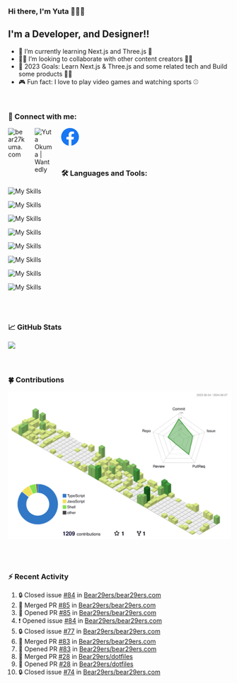 ### Hi there, I'm Yuta 🤟🏻🐻

## I'm a Developer, and Designer!!

- 🌱 I’m currently learning Next.js and Three.js 🤣
- 👬🏻 I’m looking to collaborate with other content creators 👋🏻
- 🥅 2023 Goals: Learn Next.js & Three.js and some related tech and Build some products 💪🏻
- 🎮 Fun fact: I love to play video games and watching sports ⚾️

<br />

### :wave: Connect with me:

[<img align="left" alt="bear27kuma.com" width="40px" src="https://user-images.githubusercontent.com/39920490/156489586-f125813b-e344-46d6-9306-f5786684b976.jpg" style="margin-right: 20px;" />](https://bear29ers.github.io/)
[<img align="left" alt="Yuta Okuma | Wantedly" width="40px" src="https://user-images.githubusercontent.com/39920490/156489528-fdc520d6-10f1-43b6-8bf8-fadf8dcf1a90.jpg" style="margin-right: 20px;" />](https://www.wantedly.com/id/yuta_okuma_b)
[<img align="left" alt="Yuta Okuma | Facebook" width="40px" src="https://github.com/github/explore/blob/main/topics/facebook/facebook.png?raw=true" style="margin-right: 20px;" />](https://www.facebook.com/kumakuma1129/)

[//]: # '[<img align="left" alt="Yuta Okuma | Instagram" width="40px" src="https://github.com/github/explore/blob/main/topics/instagram/instagram.png?raw=true" />](https://www.instagram.com/bear_27earl/)'

<br />
<br />
<br />
<br />

### :hammer_and_wrench: Languages and Tools:

![My Skills](https://skillicons.dev/icons?i=html,css,sass,tailwind,bootstrap,js,ts)

![My Skills](https://skillicons.dev/icons?i=jquery,threejs,react,emotion,styledcomponents,materialui,nextjs)

![My Skills](https://skillicons.dev/icons?i=vercel,vue,nuxt,vite,nodejs,express,jest)

![My Skills](https://skillicons.dev/icons?i=regex,webpack,babel,php,laravel,mysql,sqlite)

![My Skills](https://skillicons.dev/icons?i=docker,git,github,githubactions,aws,gcp,firebase)

![My Skills](https://skillicons.dev/icons?i=vim,neovim,linux,bash,lua,markdown,svg)

![My Skills](https://skillicons.dev/icons?i=idea,vscode,atom,figma,xd,ps,ai)

![My Skills](https://skillicons.dev/icons?i=pr,ae,postman,sentry,codepen,stackoverflow,discord)

<br />
<br />

### :chart_with_upwards_trend: GitHub Stats

<div style="display: flex;">
    <a href="https://github.com/Bear29ers">
        <img height="220px;" src="https://github-readme-stats-bear29ers.vercel.app/api?username=Bear29ers&show_icons=true&theme=bear">
    </a>
</div>

<br />
<br />

### :four_leaf_clover: Contributions

![](./profile-3d-contrib/profile-green-animate.svg)

<br />
<br />

### :zap: Recent Activity

<!--START_SECTION:activity-->

1. 🔒 Closed issue [#84](https://github.com/Bear29ers/bear29ers.com/issues/84) in [Bear29ers/bear29ers.com](https://github.com/Bear29ers/bear29ers.com)
2. 🎉 Merged PR [#85](https://github.com/Bear29ers/bear29ers.com/pull/85) in [Bear29ers/bear29ers.com](https://github.com/Bear29ers/bear29ers.com)
3. 💪 Opened PR [#85](https://github.com/Bear29ers/bear29ers.com/pull/85) in [Bear29ers/bear29ers.com](https://github.com/Bear29ers/bear29ers.com)
4. ❗ Opened issue [#84](https://github.com/Bear29ers/bear29ers.com/issues/84) in [Bear29ers/bear29ers.com](https://github.com/Bear29ers/bear29ers.com)
5. 🔒 Closed issue [#77](https://github.com/Bear29ers/bear29ers.com/issues/77) in [Bear29ers/bear29ers.com](https://github.com/Bear29ers/bear29ers.com)
6. 🎉 Merged PR [#83](https://github.com/Bear29ers/bear29ers.com/pull/83) in [Bear29ers/bear29ers.com](https://github.com/Bear29ers/bear29ers.com)
7. 💪 Opened PR [#83](https://github.com/Bear29ers/bear29ers.com/pull/83) in [Bear29ers/bear29ers.com](https://github.com/Bear29ers/bear29ers.com)
8. 🎉 Merged PR [#28](https://github.com/Bear29ers/dotfiles/pull/28) in [Bear29ers/dotfiles](https://github.com/Bear29ers/dotfiles)
9. 💪 Opened PR [#28](https://github.com/Bear29ers/dotfiles/pull/28) in [Bear29ers/dotfiles](https://github.com/Bear29ers/dotfiles)
10. 🔒 Closed issue [#74](https://github.com/Bear29ers/bear29ers.com/issues/74) in [Bear29ers/bear29ers.com](https://github.com/Bear29ers/bear29ers.com)

<!--END_SECTION:activity-->
